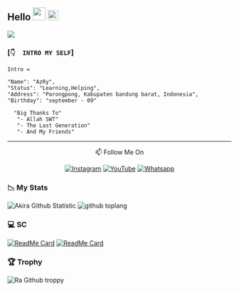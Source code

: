 ## Hello <img src="https://github.com/TheDudeThatCode/TheDudeThatCode/blob/master/Assets/Hi.gif" width="29px"> <img src="https://www.gambaranimasi.org/data/media/1904/animasi-bergerak-smiley-kacamata-hitam-0109.gif" width="23px">
<a href="https://github.com/AzRyCb"><img src="https://cardivo.vercel.app/api?name=AzRy&description=Hi,%20i%27m%20AzRy%20and%20i%27m%20just%20a%20newbie%20programmer%20Nice%20to%20meet%20you%20👋&image=https://wallpaperaccess.com/full/7857767.jpg&usqp=CAU&backgroundColor=%23ecf0f1&instagram=@senpai_chan_gemoy&github=AzRyCb&pattern=leaf&colorPattern=%23eaeaea" /><a>
</p>

### [`👇  INTRO MY SELF`]
```
Intro =

"Name": "AzRy",
"Status": "Learning,Helping",
"Address": "Parongpong, Kabupaten bandung barat, Indonesia",
"Birthday": "september - 09"
   
  "Big Thanks To"
   "- Allah SWT"
   "- The Last Generation"
   "- And My Friends"
```
___


<p align="center">
📫 Follow Me On
</p>

<p align="center">
<a href="https://www.instagram.com/senpai_chan_gemoy" target="_blank"><img src="https://img.shields.io/badge/Instagram-%23E4405F.svg?&style=flat-square&logo=instagram&logoColor=white" alt="Instagram"></a>
<a href="bit.ly/Papah-Chan" target="_blank"><img src="https://img.shields.io/badge/YouTube-%231877F2.svg?&style=flat-square&logo=YouTube&logoColor=white" alt="YouTube"></a>
<a href="https://wa.me/6281268416245" target="_blank"><img src="https://img.shields.io/badge/Whatsapp-%808080.svg?&style=flat-square&logo=Whatsapp&logoColor=white" alt="Whatsapp"></a>
</p>

### 📉 My Stats

![Akira Github Statistic](https://github-readme-stats.vercel.app/api?username=AzRyCb&layout=compact&show_icons=true&theme=highcontrast&show_owner=true)
![github toplang](https://github-readme-stats.vercel.app/api/top-langs/?username=AzRyCb&layout=compact&theme=highcontrast)

### 💻 SC


[![ReadMe Card](https://github-readme-stats.vercel.app/api/pin/?username=FahriAdison&repo=Marin-MD-V2&theme=highcontrast)](https://github.com/AzRyCb/ForBotz)
[![ReadMe Card](https://github-readme-stats.vercel.app/api/pin/?username=FahriAdison&repo=Ran-Bot&theme=highcontrast)](https://github.com/AzRyCb/Api-Github)

### 🏆 Trophy

![Ra Github troppy](https://github-profile-trophy.vercel.app/?username=AzRyCb&theme=monokai)
   
